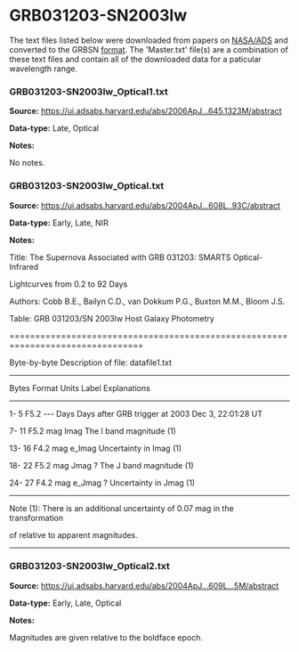 # GRB031203-SN2003lw


The text files listed below were downloaded from papers on [NASA/ADS](https://ui.adsabs.harvard.edu) and converted to the GRBSN [format](https://github.com/GabrielF98/GRBSNWebtool/tree/master/Webtool/static/SourceData). The 'Master.txt' file(s) are a combination of these text files and contain all of the downloaded data for a paticular wavelength range.

### GRB031203-SN2003lw_Optical1.txt


**Source:** https://ui.adsabs.harvard.edu/abs/2006ApJ...645.1323M/abstract

**Data-type:** Late, Optical

**Notes:**

No notes.

### GRB031203-SN2003lw_Optical.txt


**Source:** https://ui.adsabs.harvard.edu/abs/2004ApJ...608L..93C/abstract

**Data-type:** Early, Late, NIR

**Notes:**

Title: The Supernova Associated with GRB 031203: SMARTS Optical-Infrared

Lightcurves from 0.2 to 92 Days

Authors: Cobb B.E., Bailyn C.D., van Dokkum P.G., Buxton M.M., Bloom J.S.

Table: GRB 031203/SN 2003lw Host Galaxy Photometry

================================================================================

Byte-by-byte Description of file: datafile1.txt

--------------------------------------------------------------------------------

Bytes Format Units Label Explanations

--------------------------------------------------------------------------------

1- 5 F5.2 --- Days Days after GRB trigger at 2003 Dec 3, 22:01:28 UT

7- 11 F5.2 mag Imag The I band magnitude (1)

13- 16 F4.2 mag e_Imag Uncertainty in Imag (1)

18- 22 F5.2 mag Jmag ? The J band magnitude (1)

24- 27 F4.2 mag e_Jmag ? Uncertainty in Jmag (1)

--------------------------------------------------------------------------------

Note (1): There is an additional uncertainty of 0.07 mag in the transformation

of relative to apparent magnitudes.

--------------------------------------------------------------------------------

### GRB031203-SN2003lw_Optical2.txt


**Source:** https://ui.adsabs.harvard.edu/abs/2004ApJ...609L...5M/abstract

**Data-type:** Early, Late, Optical

**Notes:**

Magnitudes are given relative to the boldface epoch.